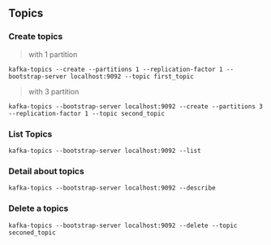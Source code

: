 ## Topics
### Create topics 
> with 1 partition
```
kafka-topics --create --partitions 1 --replication-factor 1 --bootstrap-server localhost:9092 --topic first_topic
```
> with 3 partition
```
kafka-topics --bootstrap-server localhost:9092 --create --partitions 3 --replication-factor 1 --topic second_topic
```
### List Topics
```
kafka-topics --bootstrap-server localhost:9092 --list
```
### Detail about topics
```
kafka-topics --bootstrap-server localhost:9092 --describe
```
### Delete a topics
```
kafka-topics --bootstrap-server localhost:9092 --delete --topic seconed_topic
```
